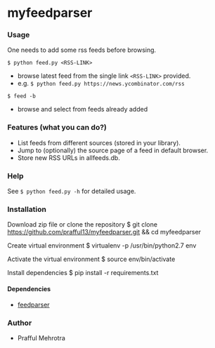 # myfeedparser

### Usage

One needs to add some rss feeds before browsing.

`$ python feed.py <RSS-LINK>`

- browse latest feed from the single link `<RSS-LINK>` provided.
- e.g. `$ python feed.py https://news.ycombinator.com/rss`

`$ feed -b`

- browse and select from feeds already added

### Features (what you can do?)

- List feeds from different sources (stored in your library).
- Jump to (optionally) the source page of a feed in default browser.
- Store new RSS URLs in allfeeds.db.


### Help
See `$ python feed.py -h` for detailed usage.

### Installation

Download zip file or clone the repository $ git clone https://github.com/prafful13/myfeedparser.git && cd myfeedparser

Create virtual environment $ virtualenv -p /usr/bin/python2.7 env

Activate the virtual environment $ source env/bin/activate

Install dependencies $ pip install -r requirements.txt

#### Dependencies

- [feedparser](https://pypi.python.org/pypi/feedparser)


### Author

- Prafful Mehrotra
